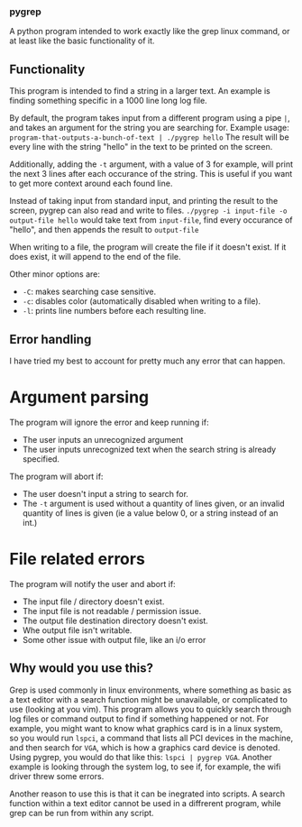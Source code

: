 ### pygrep
A python program intended to work exactly like the grep linux command, or at least like the basic functionality of it.

## Functionality
This program is intended to find a string in a larger text. An example is finding something specific in a 1000 line long log file.

By default, the program takes input from a different program using a pipe `|`, and takes an argument for the string you are searching for. Example usage: `program-that-outputs-a-bunch-of-text | ./pygrep hello` 
The result will be every line with the string "hello" in the text to be printed on the screen.

Additionally, adding the `-t` argument, with a value of 3 for example, will print the next 3 lines after each occurance of the string. This is useful if you want to get more context around each found line.

Instead of taking input from standard input, and printing the result to the screen, pygrep can also read and write to files. `./pygrep -i input-file -o output-file hello` would take text from `input-file`, find every occurance of "hello", and then appends the result to `output-file`

When writing to a file, the program will create the file if it doesn't exist. If it does exist, it will append to the end of the file.

Other minor options are:
- `-C`: makes searching case sensitive.
- `-c`: disables color (automatically disabled when writing to a file).
- `-l`: prints line numbers before each resulting line.

## Error handling

I have tried my best to account for pretty much any error that can happen.

# Argument parsing

The program will ignore the error and keep running if: 
- The user inputs an unrecognized argument
- The user inputs unrecognized text when the search string is already specified.

The program will abort if:
- The user doesn't input a string to search for.
- The `-t` argument is used without a quantity of lines given, or an invalid quantity of lines is given (ie a value below 0, or a string instead of an int.)

# File related errors

The program will notify the user and abort if: 
- The input file / directory doesn't exist.
- The input file is not readable / permission issue.
- The output file destination directory doesn't exist.
- Whe output file isn't writable.
- Some other issue with output file, like an i/o error

## Why would you use this?

Grep is used commonly in linux environments, where something as basic as a text editor with a search function might be unavailable, or complicated to use (looking at you vim). This program allows you to quickly search through log files or command output to find if something happened or not. For example, you might want to know what graphics card is in a linux system, so you would run `lspci`, a command that lists all PCI devices in the machine, and then search for `VGA`, which is how a graphics card device is denoted. Using pygrep, you would do that like this: `lspci | pygrep VGA`. Another example is looking through the system log, to see if, for example, the wifi driver threw some errors.

Another reason to use this is that it can be inegrated into scripts. A search function within a text editor cannot be used in a diffrerent program, while grep can be run from within any script.
